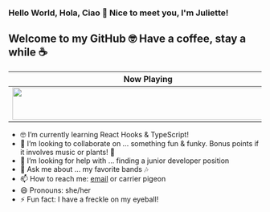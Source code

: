 ### Hello World, Hola, Ciao 👋 Nice to meet you, I'm Juliette!
## Welcome to my GitHub 🤓  Have a coffee, stay a while ☕ 



| Now Playing                                                                                                                    |
| ------------------------------------------------------------------------------------------------------------------------------ |
| <a href="https://gitify-krqtzr84e-juliettegondon.vercel.app/now-playing"><img src="https://gitify-krqtzr84e-juliettegondon.vercel.app/now-playing" width="540" height="64"></a> |



- 🤓 I’m currently learning React Hooks & TypeScript! 
- 👯 I’m looking to collaborate on ... something fun & funky. Bonus points if it involves music or plants! 🌱 
- 🤔 I’m looking for help with ... finding a junior developer position
- 💬 Ask me about ... my favorite bands 🎶
- 📫 How to reach me: [email](mailto:juliettegondon@gmail.com) or carrier pigeon
- 😄 Pronouns:  she/her
- ⚡ Fun fact: I have a freckle on my eyeball! 

